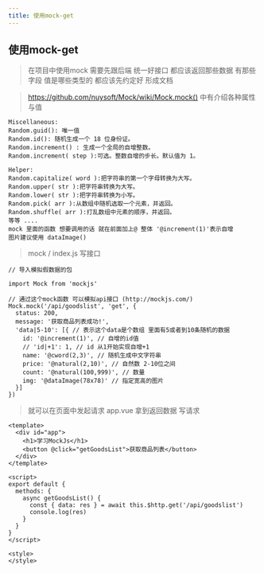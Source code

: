 ```yaml
---
title: 使用mock-get
---
```


## 使用mock-get

> 在项目中使用mock 需要先跟后端 统一好接口 都应该返回那些数据 有那些字段 值是哪些类型的 都应该先约定好 形成文档

>  https://github.com/nuysoft/Mock/wiki/Mock.mock() 中有介绍各种属性与值

```
Miscellaneous:
Random.guid(): 唯一值
Random.id(): 随机生成一个 18 位身份证。
Random.increment() : 生成一个全局的自增整数。
Random.increment( step ):可选。整数自增的步长。默认值为 1。

Helper:
Random.capitalize( word ):把字符串的第一个字母转换为大写。
Random.upper( str ):把字符串转换为大写。
Random.lower( str ):把字符串转换为小写。
Random.pick( arr ):从数组中随机选取一个元素，并返回。
Random.shuffle( arr ):打乱数组中元素的顺序，并返回。
等等 ....
mock 里面的函数 想要调用的话 就在前面加上@ 整体 '@increment(1)'表示自增
图片建议使用 dataImage()
```

> mock / index.js 写接口

```
// 导入模拟假数据的包

import Mock from 'mockjs'

// 通过这个mock函数 可以模拟api接口 (http://mockjs.com/)
Mock.mock('/api/goodslist', 'get', {
  status: 200,
  message: '获取商品列表成功!',
  'data|5-10': [{ // 表示这个data是个数组 里面有5或者到10条随机的数据
    id: '@increment(1)', // 自增的id值
    // 'id|+1': 1, // id 从1开始实现自增+1
    name: '@cword(2,3)', // 随机生成中文字符串
    price: '@natural(2,10)', // 自然数 2-10位之间
    count: '@natural(100,999)', // 数量
    img: '@dataImage(78x78)' // 指定宽高的图片
  }]
})

```

> 就可以在页面中发起请求 app.vue 拿到返回数据 写请求

```
<template>
  <div id="app">
    <h1>学习MockJs</h1>
    <button @click="getGoodsList">获取商品列表</button>
  </div>
</template>

<script>
export default {
  methods: {
    async getGoodsList() {
      const { data: res } = await this.$http.get('/api/goodslist')
      console.log(res)
    }
  }
}
</script>

<style>
</style>
```